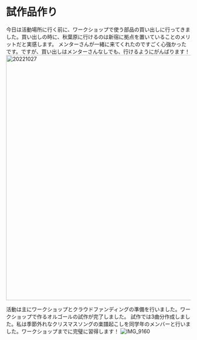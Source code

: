 # 試作品作り

今日は活動場所に行く前に、ワークショップで使う部品の買い出しに行ってきました。買い出しの時に、秋葉原に行けるのは新宿に拠点を置いていることのメリットだと実感します。
メンターさんが一緒に来てくれたのですごく心強かったです。ですが、買い出しはメンターさんなしでも、行けるようにがんばります！
<img width="667" alt="20221027" src="https://user-images.githubusercontent.com/101546670/198307338-d8134e77-ab1c-4948-8ece-17637819f24d.png">

活動は主にワークショップとクラウドファンディングの準備を行いました。ワークショップで作るオルゴールの試作が完了しました。
試作では3曲分作成しました。私は季節外れなクリスマスソングの楽譜起こしを同学年のメンバーと行いました。ワークショップまでに完璧に習得します！
![IMG_9160](https://user-images.githubusercontent.com/101546670/198307212-888240e1-55d5-48d2-b8fa-946f170a04b4.PNG)
